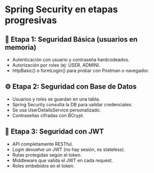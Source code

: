 # Spring Security en etapas progresivas

## 🔰 Etapa 1: Seguridad Básica (usuarios en memoria)

- Autenticación con usuario y contraseña hardcodeados.
- Autorización por roles (ej: USER, ADMIN).
- httpBasic() o formLogin() para probar con Postman o navegador.

## ⚙️ Etapa 2: Seguridad con Base de Datos

- Usuarios y roles se guardan en una tabla.
- Spring Security consulta la DB para validar credenciales.
- Se usa UserDetailsService personalizado.
- Contraseñas cifradas con BCrypt.

## 🪪 Etapa 3: Seguridad con JWT

- API completamente RESTful.
- Login devuelve un JWT (no hay sesión, es stateless).
- Rutas protegidas según el token.
- Middleware que valida el JWT en cada request.
- Roles embebidos en el token.